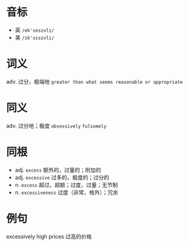 # 音标

- 英 `/ek'sesɪvlɪ/`
- 美 `/ɪk'sɛsɪvli/`

# 词义

adv. 过分，极端地
`greater than what seems reasonable or appropriate`

# 同义

adv. 过分地；极度
`obsessively` `fulsomely`

# 同根

- adj. `excess` 额外的，过量的；附加的
- adj. `excessive` 过多的，极度的；过分的
- n. `excess` 超过，超额；过度，过量；无节制
- n. `excessiveness` 过度（非常，格外）；冗余

# 例句

excessively high prices
过高的价格


